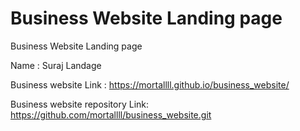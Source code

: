 # Business Website Landing page
Business Website Landing page



Name : Suraj Landage

Business website Link : https://mortallll.github.io/business_website/

Business website repository Link: https://github.com/mortallll/business_website.git

